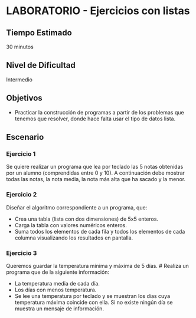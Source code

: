 
# LABORATORIO - Ejercicios con listas

## Tiempo Estimado

30 minutos

## Nivel de Dificultad

Intermedio

## Objetivos
 
* Practicar la construcción de programas a partir de los problemas que tenemos que resolver, donde hace falta usar el tipo de datos lista.

## Escenario

### Ejercicio 1

Se quiere realizar un programa que lea por teclado las 5 notas obtenidas por un alumno (comprendidas entre 0 y 10). A continuación debe mostrar todas las notas, la nota media, la nota más alta que ha sacado y la menor.

### Ejercicio 2

Diseñar el algoritmo correspondiente a un programa, que:

* Crea una tabla (lista con dos dimensiones) de 5x5 enteros.
* Carga la tabla con valores numéricos enteros.
* Suma todos los elementos de cada fila y todos los elementos de cada columna visualizando los resultados en pantalla.

### Ejercicio 3

Queremos guardar la temperatura mínima y máxima de 5 días. # Realiza un programa que de la siguiente información:

* La temperatura media de cada día.
* Los días con menos temperatura.
* Se lee una temperatura por teclado y se muestran los días cuya temperatura máxima coincide con ella. Si no existe ningún día se muestra un mensaje de información.

